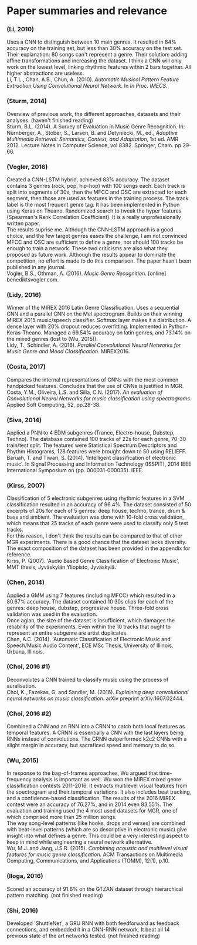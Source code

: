 # Paper summaries and relevance

### (Li, 2010)
Uses a CNN to distinguish between 10 main genres. It resulted in 84% accuracy
on the training set, but less than 30% accuracy on the test set. Their
explanation: 80 songs can't represent a genre. Their solution: adding affine
transformations and increasing the dataset. I think a CNN will only work on the
lowest level, linking rhythmic features within 2 bars together. All higher
abstractions are useless.  
Li, T.L., Chan, A.B., Chun, A. (2010). *Automatic Musical Pattern Feature Extraction Using Convolutional Neural Network*. In *In Proc. IMECS*.

### (Sturm, 2014)
Overview of previous work, the different approaches, datasets and their
analyses. (haven't finished reading)  
Sturm, B.L. (2014). A Survey of Evaluation in Music Genre Recognition. In: Nürnberger, A., Stober, S., Larsen, B. and Detyniecki, M., ed., *Adaptive Multimedia Retrieval: Semantics, Context, and Adaptation*, 1st ed. AMR 2012. Lecture Notes in Computer Science, vol 8382. Springer, Cham. pp.29-66.

### (Vogler, 2016)
Created a CNN-LSTM hybrid, achieved 83% accuracy. The dataset contains 3 genres (rock, pop, hip-hop) with 100 songs each. Each track is split into
segments of 30s, then the MFCC and OSC are extracted for each segment, then those are used as features in the training process.
The track label is the most frequent genre tag. It has been implemented in Python using Keras on Theano. Randomized search
to tweak the hyper features (Spearman's Rank Correlation Coefficient). It is a really unprofessionally written paper.  
The results suprise me. Although the CNN-LSTM approach is a good choice, and the few target genres eases the challenge,
I am not convinced MFCC and OSC are sufficient to define a genre, nor should 100 tracks be enough to train a network. These two
criticisms are also what they proposed as future work. Although the results appear to dominate the competition, no effort is
made to do this comparison. The paper hasn't been published in any journal.  
Vogler, B.S., Othman, A. (2016). *Music Genre Recognition*. [online] benediktsvogler.com.

### (Lidy, 2016)
Winner of the MIREX 2016 Latin Genre Classification. Uses a sequential CNN and a parallel CNN on the Mel spectrogram. Builds on their winning MIREX 2015 music/speech classifier.
Softmax layer makes it a distribution. A dense layer with 20% dropout reduces overfitting. Implemented in Python-Keras-Theano.
Managed a 69.54% accuracy on latin genres, and 73.14% on the mixed genres (lost to (Wu, 2015)).  
Lidy, T., Schindler, A. (2016). *Parallel Convolutional Neural Networks for Music Genre and Mood Classification*. MIREX2016.

### (Costa, 2017)
Compares the internal representations of CNNs with the most common handpicked features. Concludes that the use of CNNs is
justified in MGR.  
Costa, Y.M., Oliveira, L.S. and Silla, C.N. (2017). *An evaluation of Convolutional Neural Networks for music classification using spectrograms*. Applied Soft Computing, 52, pp.28-38.

### (Siva, 2014)
Applied a PNN to 4 EDM subgenres (Trance, Electro-house, Dubstep, Techno). The database contained 100 tracks of 22s for
each genre, 70-30 train/test split. The features were Statistical Spectrum Descriptors and Rhythm Histograms, 128 features were brought down to 50
using RELIEFF.  
Baruah, T. and Tiwari, S. (2014). 'Intelligent classification of electronic music'. In Signal Processing and Information Technology (ISSPIT), 2014 IEEE International Symposium on (pp. 000031-000035). IEEE.

### (Kirss, 2007)
Classification of 5 electronic subgenres using rhythmic features in a SVM classification resulted in an accuracy of 96.4%.
The dataset consisted of 50 excerpts of 20s for each of 5 genres: deep house, techno, trance, drum & bass and ambient.
The evaluation was done with 10-fold cross validation, which means that 25 tracks of each genre were used to classify only 5
test tracks.  
For this reason, I don't think the results can be compared to that of other MGR experiments. There is a good
chance that the dataset lacks diversity. The exact composition of the dataset has been provided in the appendix for reference.  
Kirss, P. (2007). 'Audio Based Genre Classification of Electronic Music', MMT thesis, Jyväskylän Yliopisto, Jyväskylä.

### (Chen, 2014)
Applied a GMM using 7 features (including MFCC) which resulted in a 80.67% accuracy. The dataset contained 10 30s clips
for each of the genres: deep house, dubstep, progressive house. Three-fold cross validation was used in the evaluation.  
Once agian, the size of the dataset is insufficient, which damages the reliability of the experiments. Even within the 10
tracks that ought to represent an entire subgenre are artist duplicates.  
Chen, A.C. (2014). 'Automatic Classification of Electronic Music and Speech/Music Audio Content', ECE MSc Thesis, University of Illinois, Urbana, Illinois.

### (Choi, 2016 #1)
Deconvolutes a CNN trained to classify music using the process of auralisation.  
Choi, K., Fazekas, G. and Sandler, M. (2016). *Explaining deep convolutional neural networks on music classification*. arXiv preprint arXiv:1607.02444.

### (Choi, 2016 #2)
Combined a CNN and an RNN into a CRNN to catch both local features as temporal features. A CRNN is essentially a CNN with the
last layers being RNNs instead of convolutions. The CRNN outperformed k2c2 CNNs with a slight margin in accuracy, but
sacraficed speed and memory to do so.

### (Wu, 2015)
In response to the bag-of-frames approaches, Wu argued that time-frequency analysis is important as well. Wu won the MIREX
mixed genre classification contests 2011-2016. It extracts multilevel visual features from the spectrogram and their temporal
variations. It also includes beat tracking, and a confidence-based classification. The results of the 2016 MIREX contest
were an accuracy of 76.27%, and in 2014 even 83.55%. The evaluation and training used the 4 most used datasets for MGR,
one of which comprised more than 25 million songs.  
The way song-level patterns (like hooks, drops and verses) are combined with beat-level patterns (which are so descriptive in
electronic music) give insight into what defines a genre. This could be a very interesting aspect to keep in mind while
engineering a neural network alternative.  
Wu, M.J. and Jang, J.S.R. (2015). *Combining acoustic and multilevel visual features for music genre classification*. ACM Transactions on Multimedia Computing, Communications, and Applications (TOMM), 12(1), p.10.

### (Iloga, 2016)
Scored an accuracy of 91.6% on the GTZAN dataset through hierarchical pattern matching. (not finished reading)

### (Shi, 2016)
Developed 'ShuttleNet', a GRU RNN with both feedforward as feedback connections, and embedded it in a CNN-RNN network.
It beat all 14 previous state of the art networks tested. (not finished reading)